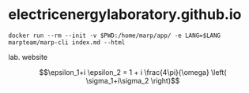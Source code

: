 # electricenergylaboratory.github.io

```
docker run --rm --init -v $PWD:/home/marp/app/ -e LANG=$LANG marpteam/marp-cli index.md --html
```
lab. website

```math
\epsilon_1+i \epsilon_2 = 1 + i \frac{4\pi}{\omega} \left( \sigma_1+i\sigma_2 \right)
```
